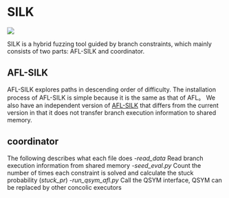 # SILK
![](https://img.shields.io/hexpm/l/plug?style=flat-square)

SILK is a hybrid fuzzing tool guided by branch constraints, which mainly consists of two parts: AFL-SILK and coordinator.

## AFL-SILK

 AFL-SILK explores paths in descending order of difficulty. The installation process of AFL-SILK is simple because it is the same as that of AFL。 We also have an independent version of [AFL-SILK](https://github.com/White-Mouse/AFL-SILK) that differs from the current version in that it does not transfer branch execution information to shared memory.

## coordinator

The following describes what each file does
    -*read_data* Read branch execution information from shared memory
    -*seed_eval.py* Count the number of times each constraint is solved and calculate the stuck probability (*stuck_pr*)
    -*run_qsym_afl.py* Call the QSYM interface, QSYM can be replaced by other concolic executors
